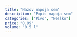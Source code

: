 ```yaml
---
title: "Nazov napoja sem"
description: "Popis napoja sem"
categories: ["Pivo", "Nealko"]
price: "0.99"
volume: "0.5 l"
---
```

